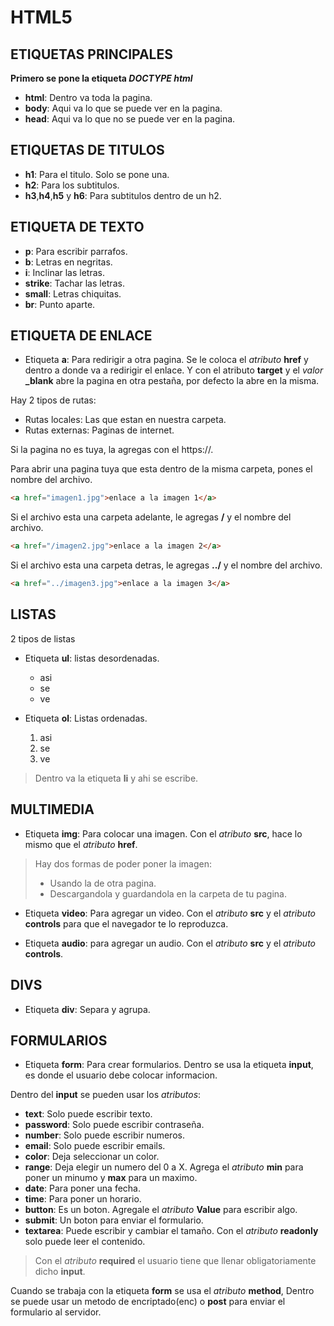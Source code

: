 # HTML5

## ETIQUETAS PRINCIPALES

**Primero se pone la etiqueta *DOCTYPE html***

- **html**: Dentro va toda la pagina.
- **body**: Aqui va lo que se puede ver en la pagina.
- **head**: Aqui va lo que no se puede ver en la pagina.

## ETIQUETAS DE TITULOS

- **h1**: Para el titulo. Solo se pone una.
- **h2**: Para los subtitulos.
- **h3**,**h4**,**h5** y **h6**: Para subtitulos dentro de un h2.  

## ETIQUETA DE TEXTO

- **p**: Para escribir parrafos.
- **b**: Letras en negritas.
- **i**: Inclinar las letras.
- **strike**: Tachar las letras. 
- **small**: Letras chiquitas.
- **br**: Punto aparte.

## ETIQUETA DE ENLACE

- Etiqueta **a**: Para redirigir a otra pagina. Se le coloca el *atributo* **href** y dentro a donde va a redirigir el enlace. Y con el atributo **target** y el *valor* **_blank** abre la pagina en otra pestaña, por defecto la abre en la misma.

Hay 2 tipos de rutas:
  - Rutas locales: Las que estan en nuestra carpeta.
  - Rutas externas: Paginas de internet.

Si la pagina no es tuya, la agregas con el https://.

Para abrir una pagina tuya que esta dentro de la misma carpeta, pones el nombre del archivo.

```html
<a href="imagen1.jpg">enlace a la imagen 1</a>
```

Si el archivo esta una carpeta adelante, le agregas **/** y el nombre del archivo.

```html
<a href="/imagen2.jpg">enlace a la imagen 2</a>
```

Si el archivo esta una carpeta detras, le agregas **../** y el nombre del archivo.

```html
<a href="../imagen3.jpg">enlace a la imagen 3</a>
```

## LISTAS

2 tipos de listas

- Etiqueta **ul**: listas desordenadas.

    - asi
    - se
    - ve

- Etiqueta **ol**: Listas ordenadas.

    1. asi
    2. se
    3. ve

>Dentro va la etiqueta **li** y ahi se escribe.

## MULTIMEDIA

- Etiqueta **img**: Para colocar una imagen. Con el *atributo* **src**, hace lo mismo que el *atributo* **href**.

>Hay dos formas de poder poner la imagen:
>- Usando la de otra pagina.  
>- Descargandola y guardandola en la carpeta de tu pagina.

- Etiqueta **video**: Para agregar un video. Con el *atributo* **src** y el *atributo* **controls** para que el navegador te lo reproduzca.

- Etiqueta **audio**: para agregar un audio. Con el *atributo* **src** y el *atributo* **controls**.

## DIVS

- Etiqueta **div**: Separa y agrupa.

## FORMULARIOS

- Etiqueta **form**: Para crear formularios. Dentro se usa la etiqueta **input**, es donde el usuario debe colocar informacion.

Dentro del **input** se pueden usar los *atributos*:

- **text**: Solo puede escribir texto.
- **password**: Solo puede escribir contraseña.
- **number**: Solo puede escribir numeros.
- **email**: Solo puede escribir emails.
- **color**: Deja seleccionar un color.
- **range**: Deja elegir un numero del 0 a X. Agrega el *atributo* **min** para poner un minumo y **max** para un maximo.
- **date**: Para poner una fecha.
- **time**: Para poner un horario.
- **button**: Es un boton. Agregale el *atributo* **Value** para escribir algo.
- **submit**: Un boton para enviar el formulario.
- **textarea**: Puede escribir y cambiar el tamaño. Con el *atributo* **readonly** solo puede leer el contenido.

> Con el *atributo* **required** el usuario tiene que llenar obligatoriamente dicho **input**.

Cuando se trabaja con la etiqueta **form** se usa el *atributo* **method**, Dentro se puede usar un metodo de encriptado(enc) o **post** para enviar el formulario al servidor.

